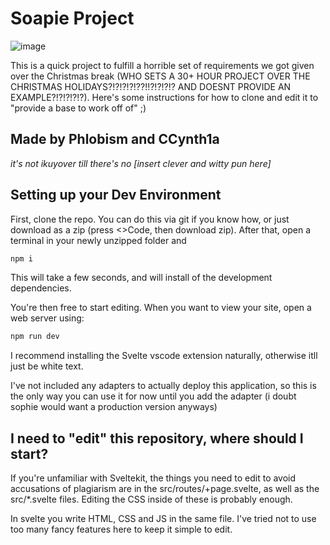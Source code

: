 # Soapie Project

![image](https://github.com/user-attachments/assets/e4b79237-602b-46e6-b1c3-165624ee78f6)

This is a quick project to fulfill a horrible set of requirements we got given over the Christmas break (WHO SETS A 30+ HOUR PROJECT OVER THE CHRISTMAS HOLIDAYS?!?!?!?!??!!?!?!?!? AND DOESNT PROVIDE AN EXAMPLE?!?!?!?!?). Here's some instructions for how to clone and edit it to "provide a base to work off of" ;)

## Made by Phlobism and CCynth1a

*it's not ikuyover till there's no [insert clever and witty pun here]*

## Setting up your Dev Environment

First, clone the repo. You can do this via git if you know how, or just download as a zip (press <>Code, then download zip). After that, open a terminal in your newly unzipped folder and

```bash
npm i
```

This will take a few seconds, and will install of the development dependencies.

You're then free to start editing. When you want to view your site, open a web server using:

```sh
npm run dev
```

I recommend installing the Svelte vscode extension naturally, otherwise itll just be white text.

I've not included any adapters to actually deploy this application, so this is the only way you can use it for now until you add the adapter (i doubt sophie would want a production version anyways)

## I need to "edit" this repository, where should I start?

If you're unfamiliar with Sveltekit, the things you need to edit to avoid accusations of plagiarism are in the src/routes/+page.svelte, as well as the src/*.svelte files. Editing the CSS inside of these is probably enough.

In svelte you write HTML, CSS and JS in the same file. I've tried not to use too many fancy features here to keep it simple to edit.

